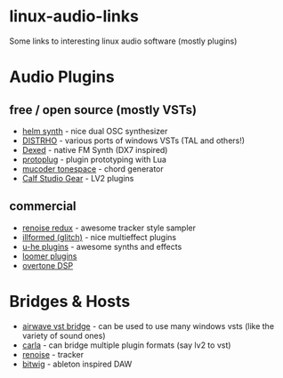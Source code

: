 # linux-audio-links
Some links to interesting linux audio software (mostly plugins)


# Audio Plugins

## free / open source (mostly VSTs)

* [helm synth](http://tytel.org/helm/) - nice dual OSC synthesizer
* [DISTRHO](http://distrho.sourceforge.net/) - various ports of windows VSTs (TAL and others!)
* [Dexed](https://github.com/asb2m10/dexed) - native FM Synth (DX7 inspired)
* [protoplug](http://www.osar.fr/protoplug/) - plugin prototyping with Lua
* [mucoder tonespace](http://www.mucoder.net/en/tonespace/) - chord generator
* [Calf Studio Gear](http://calf-studio-gear.org/) - LV2 plugins

## commercial

* [renoise redux](http://www.renoise.com/products/redux) - awesome tracker style sampler
* [illformed (glitch)](http://illformed.com/) - nice multieffect plugins
* [u-he plugins](http://www.kvraudio.com/forum/viewtopic.php?f=31&t=424953) - awesome synths and effects
* [loomer plugins](http://www.loomer.co.uk/)
* [overtone DSP](http://www.overtonedsp.co.uk/)

# Bridges & Hosts

* [airwave vst bridge](https://github.com/phantom-code/airwave) - can be used to use many windows vsts (like the variety of sound ones)
* [carla](http://kxstudio.linuxaudio.org/Applications:Carla) - can bridge multiple plugin formats (say lv2 to vst)
* [renoise](http://www.renoise.com/p) - tracker
* [bitwig](https://www.bitwig.com/) - ableton inspired DAW

